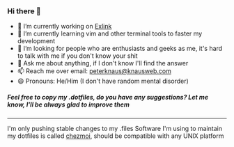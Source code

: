 ### Hi there 👋

- 🔭 I’m currently working on [Exlink](https://exlink.com)
- 🌱 I’m currently learning vim and other terminal tools to faster my development
- 🤔 I’m looking for people who are enthusiasts and geeks as me, it's hard to talk with me if you don't know your shit
- 💬 Ask me about anything, if I don't know I'll find the answer
- 📫 Reach me over email: peterknaus@knausweb.com
- 😄 Pronouns: He/Him (I don't have random mental disorder)

  
##### Feel free to copy my .dotfiles, do you have any suggestions? Let me know, I'll be always glad to improve them
----
I'm only pushing stable changes to my .files
Software I'm using to maintain my dotfiles is called [chezmoi](https://chezmoi.io), should be compatible with any UNIX platform

<!--
- ⚡ Fun fact:
-->

<!--
**pknaus3/pknaus3** is a ✨ _special_ ✨ repository because its `README.md` (this file) appears on your GitHub profile.

Here are some ideas to get you started:

- 🔭 I’m currently working on ...
- 🌱 I’m currently learning ...
- 👯 I’m looking to collaborate on ...
- 🤔 I’m looking for help with ...
- 💬 Ask me about ...
- 📫 How to reach me: ...
- 😄 Pronouns: ...
- ⚡ Fun fact: ...
-->
